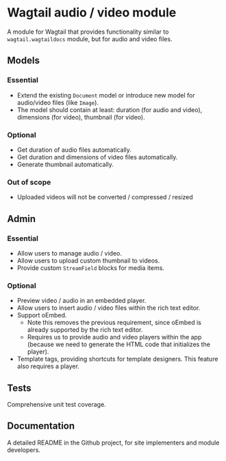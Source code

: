# Wagtail audio / video module


A module for Wagtail that provides functionality similar to `wagtail.wagtaildocs` module,
but for audio and video files.


## Models

### Essential

* Extend the existing `Document` model or introduce new model for audio/video files (like `Image`).
* The model should contain at least: duration (for audio and video), dimensions (for video), thumbnail (for video).

### Optional

* Get duration of audio files automatically.
* Get duration and dimensions of video files automatically.
* Generate thumbnail automatically.

### Out of scope

* Uploaded videos will not be converted / compressed / resized

## Admin

### Essential

* Allow users to manage audio / video.
* Allow users to upload custom thumbnail to videos.
* Provide custom `StreamField` blocks for media items.

### Optional

* Preview video / audio in an embedded player.
* Allow users to insert audio / video files within the rich text editor.
* Support oEmbed.
    * Note this removes the previous requirement, since oEmbed is already supported by the rich text editor.
    * Requires us to provide audio and video players within the app (because we need to generate the HTML code that initializes the player).
* Template tags, providing shortcuts for template designers. This feature also requires a player.

## Tests

Comprehensive unit test coverage.

## Documentation

A detailed README in the Github project, for site implementers and module developers.
